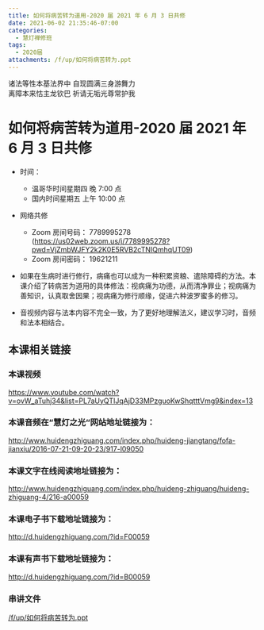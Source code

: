 ```yaml
---
title: 如何将病苦转为道用-2020 届 2021 年 6 月 3 日共修
date: 2021-06-02 21:35:46-07:00
categories:
  - 慧灯禅修班
tags:
  - 2020届
attachments: /f/up/如何将病苦转为.ppt
---
```

诸法等性本基法界中 自现圆满三身游舞力  
离障本来怙主龙钦巴 祈请无垢光尊常护我

# 如何将病苦转为道用-2020 届 2021 年 6 月 3 日共修

- 时间：

  - 温哥华时间星期四 晚 7:00 点
  - 国内时间星期五 上午 10:00 点

- 网络共修
  - Zoom 房间号码： 7789995278 (<https://us02web.zoom.us/j/7789995278?pwd=VjZmbWJFY2k2K0E5RVB2cTNIQmhqUT09>)
  - Zoom 房间密码： 19621211

- 如果在生病时进行修行，病痛也可以成为一种积累资粮、遣除障碍的方法。本课介绍了转病苦为道用的具体修法：视病痛为功德，从而清净罪业；视病痛为善知识，认真取舍因果；视病痛为修行顺缘，促进六种波罗蜜多的修习。
- 音视频内容与法本内容不完全一致，为了更好地理解法义，建议学习时，音频和法本相结合。

## 本课相关链接

### 本课视频

https://www.youtube.com/watch?v=ovW_aTuhj34&list=PL7aUyQTIJqAjD33MPzguoKwShqtttVmg9&index=13

### 本课音频在“慧灯之光“网站地址链接为：

<http://www.huidengzhiguang.com/index.php/huideng-jiangtang/fofa-jianxiu/2016-07-21-09-20-23/917-l09050>

### 本课文字在线阅读地址链接为：

<http://www.huidengzhiguang.com/index.php/huideng-zhiguang/huideng-zhiguang-4/216-a00059>

### 本课电子书下载地址链接为：

<http://d.huidengzhiguang.com/?id=F00059>

### 本课有声书下载地址链接为：

<http://d.huidengzhiguang.com/?id=B00059>

### 串讲文件

[/f/up/如何将病苦转为.ppt](https://s3.ap-northeast-1.wasabisys.com/hdcx/hdv/f/up/如何将病苦转为.ppt)
